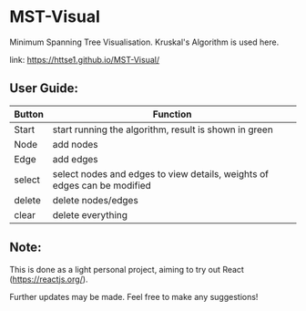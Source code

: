 # MST-Visual
Minimum Spanning Tree Visualisation.
Kruskal's Algorithm is used here.


link: https://httse1.github.io/MST-Visual/

## User Guide:

Button|Function
------|--------
Start|start running the algorithm, result is shown in green
Node|add nodes
Edge|add edges
select|select nodes and edges to view details, weights of edges can be modified
delete|delete nodes/edges
clear|delete everything

## Note:
This is done as a light personal project, aiming to try out React (https://reactjs.org/).

Further updates may be made. Feel free to make any suggestions!
